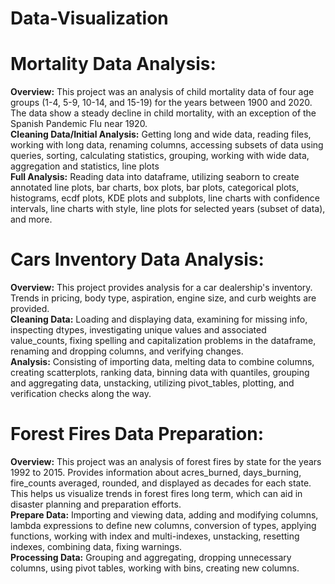 # Data-Visualization

# Mortality Data Analysis: </br>
**Overview:** This project was an analysis of child mortality data of four age groups (1-4, 5-9, 10-14, and 15-19) for the years between 1900 and 2020. The data show a steady decline in child mortality, with an exception of the Spanish Pandemic Flu near 1920.</br>
**Cleaning Data/Initial Analysis:** Getting long and wide data, reading files, working with long data, renaming columns, accessing subsets of data using queries, sorting, calculating statistics, grouping, working with wide data, aggregation and statistics, line plots</br>
**Full Analysis:** Reading data into dataframe, utilizing seaborn to create annotated line plots, bar charts, box plots, bar plots, categorical plots, histograms, ecdf plots, KDE plots and subplots, line charts with confidence intervals, line charts with style, line plots for selected years (subset of data), and more.</br> 

# Cars Inventory Data Analysis: </br>
**Overview:** This project provides analysis for a car dealership's inventory. Trends in pricing, body type, aspiration, engine size, and curb weights are provided.</br>
**Cleaning Data:**  Loading and displaying data, examining for missing info, inspecting dtypes, investigating unique values and associated value_counts, fixing spelling and capitalization problems in the dataframe, renaming and dropping columns, and verifying changes. </br>
**Analysis:** Consisting of importing data, melting data to combine columns, creating scatterplots, ranking data, binning data with quantiles, grouping and aggregating data, unstacking, utilizing pivot_tables, plotting, and verification checks along the way.  </br>

# Forest Fires Data Preparation: </br>
**Overview:** This project was an analysis of forest fires by state for the years 1992 to 2015. Provides information about acres_burned, days_burning, fire_counts averaged, rounded, and displayed as decades for each state. </br>
This helps us visualize trends in forest fires long term, which can aid in disaster planning and preparation efforts. </br>
**Prepare Data:** Importing and viewing data, adding and modifying columns, lambda expressions to define new columns, conversion of types, applying functions, working with index and multi-indexes, unstacking, resetting indexes, combining data, fixing warnings. </br>
**Processing Data:** Grouping and aggregating, dropping unnecessary columns, using pivot tables, working with bins, creating new columns.

